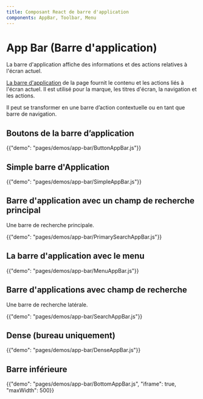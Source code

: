 ```yaml
---
title: Composant React de barre d'application
components: AppBar, Toolbar, Menu
---
```


# App Bar (Barre d'application)

<p class="description">La barre d'application affiche des informations et des actions relatives à l'écran actuel.</p>

[La barre d'application](https://material.io/design/components/app-bars-top.html) de la page fournit le contenu et les actions liés à l'écran actuel. Il est utilisé pour la marque, les titres d'écran, la navigation et les actions.

Il peut se transformer en une barre d’action contextuelle ou en tant que barre de navigation.

## Boutons de la barre d’application

{{"demo": "pages/demos/app-bar/ButtonAppBar.js"}}

## Simple barre d'Application

{{"demo": "pages/demos/app-bar/SimpleAppBar.js"}}

## Barre d'application avec un champ de recherche principal

Une barre de recherche principale.

{{"demo": "pages/demos/app-bar/PrimarySearchAppBar.js"}}

## La barre d'application avec le menu

{{"demo": "pages/demos/app-bar/MenuAppBar.js"}}

## Barre d'applications avec champ de recherche

Une barre de recherche latérale.

{{"demo": "pages/demos/app-bar/SearchAppBar.js"}}

## Dense (bureau uniquement)

{{"demo": "pages/demos/app-bar/DenseAppBar.js"}}

## Barre inférieure

{{"demo": "pages/demos/app-bar/BottomAppBar.js", "iframe": true, "maxWidth": 500}}